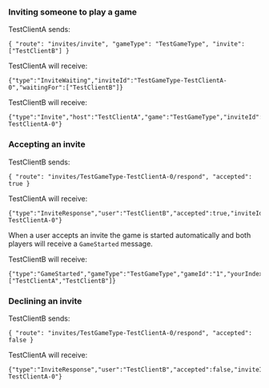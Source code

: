 ### Inviting someone to play a game

TestClientA sends:

    { "route": "invites/invite", "gameType": "TestGameType", "invite": ["TestClientB"] }

TestClientA will receive:

    {"type":"InviteWaiting","inviteId":"TestGameType-TestClientA-0","waitingFor":["TestClientB"]}

TestClientB will receive:

    {"type":"Invite","host":"TestClientA","game":"TestGameType","inviteId":"TestGameType-TestClientA-0"}

### Accepting an invite

TestClientB sends:

    { "route": "invites/TestGameType-TestClientA-0/respond", "accepted": true }

TestClientA will receive:

    {"type":"InviteResponse","user":"TestClientB","accepted":true,"inviteId":"TestGameType-TestClientA-0"}

When a user accepts an invite the game is started automatically and both players will receive a `GameStarted` message.

TestClientB will receive:

    {"type":"GameStarted","gameType":"TestGameType","gameId":"1","yourIndex":1,"players":["TestClientA","TestClientB"]}

### Declining an invite

TestClientB sends:

    { "route": "invites/TestGameType-TestClientA-0/respond", "accepted": false }

TestClientA will receive:

    {"type":"InviteResponse","user":"TestClientB","accepted":false,"inviteId":"TestGameType-TestClientA-0"}


